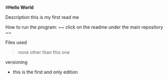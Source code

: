 #**Hello World**

Description
this is my first read me 

How to run the program:
~~ click on the readme under the main repository ~~

Files used
>none other than this one 

versioning
- this is the first and only edition
